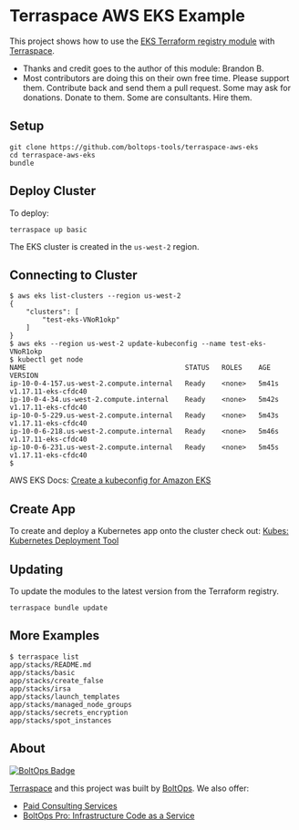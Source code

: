 # Terraspace AWS EKS Example

This project shows how to use the [EKS Terraform registry module](https://registry.terraform.io/modules/terraform-aws-modules/eks/aws) with [Terraspace](https://terraspace.cloud/).

* Thanks and credit goes to the author of this module: Brandon B.
* Most contributors are doing this on their own free time. Please support them. Contribute back and send them a pull request. Some may ask for donations. Donate to them. Some are consultants. Hire them.

## Setup

    git clone https://github.com/boltops-tools/terraspace-aws-eks
    cd terraspace-aws-eks
    bundle

## Deploy Cluster

To deploy:

    terraspace up basic

The EKS cluster is created in the `us-west-2` region.

## Connecting to Cluster

    $ aws eks list-clusters --region us-west-2
    {
        "clusters": [
            "test-eks-VNoR1okp"
        ]
    }
    $ aws eks --region us-west-2 update-kubeconfig --name test-eks-VNoR1okp
    $ kubectl get node
    NAME                                       STATUS   ROLES    AGE     VERSION
    ip-10-0-4-157.us-west-2.compute.internal   Ready    <none>   5m41s   v1.17.11-eks-cfdc40
    ip-10-0-4-34.us-west-2.compute.internal    Ready    <none>   5m42s   v1.17.11-eks-cfdc40
    ip-10-0-5-229.us-west-2.compute.internal   Ready    <none>   5m43s   v1.17.11-eks-cfdc40
    ip-10-0-6-218.us-west-2.compute.internal   Ready    <none>   5m46s   v1.17.11-eks-cfdc40
    ip-10-0-6-231.us-west-2.compute.internal   Ready    <none>   5m45s   v1.17.11-eks-cfdc40
    $

AWS EKS Docs: [Create a kubeconfig for Amazon EKS](https://docs.aws.amazon.com/eks/latest/userguide/create-kubeconfig.html)

## Create App

To create and deploy a Kubernetes app onto the cluster check out: [Kubes: Kubernetes Deployment Tool](https://kubes.guru/)

## Updating

To update the modules to the latest version from the Terraform registry.

    terraspace bundle update

## More Examples

    $ terraspace list
    app/stacks/README.md
    app/stacks/basic
    app/stacks/create_false
    app/stacks/irsa
    app/stacks/launch_templates
    app/stacks/managed_node_groups
    app/stacks/secrets_encryption
    app/stacks/spot_instances

## About

[![BoltOps Badge](https://img.boltops.com/boltops/badges/boltops-badge.png)](https://www.boltops.com)

[Terraspace](https://terraspace.cloud/) and this project was built by [BoltOps](https://www.boltops.com). We also offer:

* [Paid Consulting Services](https://www.boltops.com/consulting)
* [BoltOps Pro: Infrastructure Code as a Service](https://www.boltops.com/pro)

